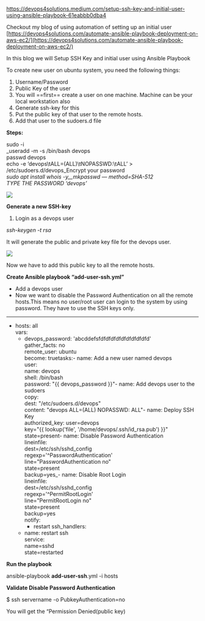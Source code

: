 https://devops4solutions.medium.com/setup-ssh-key-and-initial-user-using-ansible-playbook-61eabbb0dba4

Checkout my blog of using automation of setting up an initial user [https://devops4solutions.com/automate-ansible-playbook-deployment-on-aws-ec2/](https://devops4solutions.com/automate-ansible-playbook-deployment-on-aws-ec2/)

In this blog we will Setup SSH Key and initial user using Ansible Playbook

To create new user on ubuntu system, you need the following things:

1. Username/Password
2. Public Key of the user
3. You will ==first== create a user on one machine. Machine can be your local workstation also
4. Generate ssh-key for this
5. Put the public key of that user to the remote hosts.
6. Add that user to the sudoers.d file

**Steps:**

sudo -i  
_useradd -m -s /bin/bash devops  
passwd devops  
echo -e ‘devops\tALL=(ALL)\tNOPASSWD:\tALL’ > /etc/sudoers.d/devops_Encrypt your password  
_sudo apt install whois -y__mkpasswd — method=SHA-512  
TYPE THE PASSWORD ‘devops’_

![](https://miro.medium.com/v2/resize:fit:700/1*d3fspoQao1ntxgvDMRlLQA.png)

**Generate a new SSH-key**

1. Login as a devops user

_ssh-keygen -t rsa_

It will generate the public and private key file for the devops user.

![](https://miro.medium.com/v2/resize:fit:700/1*TEGm8jDeUt7WqbyT5TWMJw.png)

Now we have to add this public key to all the remote hosts.

**Create Ansible playbook “add-user-ssh.yml”**

- Add a devops user
- Now we want to disable the Password Authentication on all the remote hosts.This means no user/root user can login to the system by using password. They have to use the SSH keys only.

---  
 - hosts: all  
   vars:  
     - devops_password: 'abcddefsfdfdfdfdfdfdfdfdfdfd'  
   gather_facts: no  
   remote_user: ubuntu  
   become: truetasks:- name: Add a new user named devops  
     user:  
          name: devops  
          shell: /bin/bash  
          password: "{{ devops_password }}"- name: Add devops user to the sudoers  
     copy:  
          dest: "/etc/sudoers.d/devops"  
          content: "devops  ALL=(ALL)  NOPASSWD: ALL"- name: Deploy SSH Key  
     authorized_key: user=devops  
                     key="{{ lookup('file', '/home/devops/.ssh/id_rsa.pub') }}"  
                     state=present- name: Disable Password Authentication  
     lineinfile:  
           dest=/etc/ssh/sshd_config  
           regexp='^PasswordAuthentication'  
           line="PasswordAuthentication no"  
           state=present  
           backup=yes_- name: Disable Root Login  
     lineinfile:  
           dest=/etc/ssh/sshd_config  
           regexp='^PermitRootLogin'  
           line="PermitRootLogin no"  
           state=present  
           backup=yes  
     notify:  
       - restart ssh_handlers:  
   - name: restart ssh  
     service:  
       name=sshd  
       state=restarted  

**Run the playbook**

ansible-playbook **add-user-ssh**.yml -i hosts

**Validate Disable Password Authentication**

$ ssh servername -o PubkeyAuthentication=no

You will get the “Permission Denied(public key)
